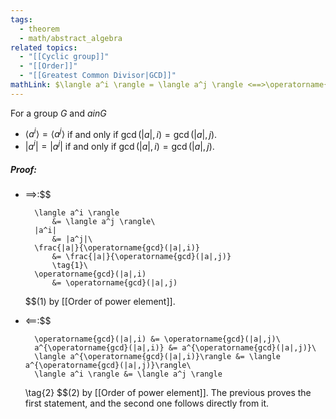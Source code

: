 ```yaml
---
tags:
  - theorem
  - math/abstract_algebra
related topics:
  - "[[Cyclic group]]"
  - "[[Order]]"
  - "[[Greatest Common Divisor|GCD]]"
mathLink: $\langle a^i \rangle = \langle a^j \rangle <==>\operatorname{gcd}(|a|,i) = \operatorname{gcd}(|a|,j)$
---
```

For a group $G$ and $a in G$
- $\langle a^i \rangle = \langle a^j \rangle$ if and only if $\operatorname{gcd}(|a|,i) = \operatorname{gcd}(|a|,j)$.
- $|a^i| = |a^j|$ if and only if $\operatorname{gcd}(|a|,i) = \operatorname{gcd}(|a|,j)$.
##### Proof:
- $\implies$:$$
	
		\langle a^i \rangle 
			&= \langle a^j \rangle\
		|a^i| 
			&= |a^j|\
		\frac{|a|}{\operatorname{gcd}(|a|,i)}
			&= \frac{|a|}{\operatorname{gcd}(|a|,j)}
			\tag{1}\
		\operatorname{gcd}(|a|,i)
			&= \operatorname{gcd}(|a|,j)
	$$$(1)$ by [[Order of power element]].
- $\impliedby$:$$
	
		\operatorname{gcd}(|a|,i) &= \operatorname{gcd}(|a|,j)\
		a^{\operatorname{gcd}(|a|,i)} &= a^{\operatorname{gcd}(|a|,j)}\
		\langle a^{\operatorname{gcd}(|a|,i)}\rangle &= \langle a^{\operatorname{gcd}(|a|,j)}\rangle\
		\langle a^i \rangle &= \langle a^j \rangle
	 \tag{2}
	$$$(2)$ by [[Order of power element]].
The previous proves the first statement, and the second one follows directly from it.